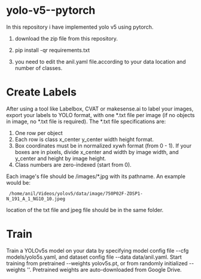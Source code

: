# yolo-v5--pytorch

In this repository i have implemented yolo v5 using pytorch.

1) download the zip file from this repository.

2) pip install -qr requirements.txt 

3) you need to edit the anil.yaml file.according to your data location and number of classes.

# Create Labels

After using a tool like Labelbox, CVAT or makesense.ai to label your images, export your labels to YOLO format, with one *.txt file per image (if no objects in image, no *.txt file is required). The *.txt file specifications are:


1) One row per object
2) Each row is class x_center y_center width height format.
3) Box coordinates must be in normalized xywh format (from 0 - 1). If your boxes are in pixels, divide x_center and width by image width, and y_center and   height by image height.
4) Class numbers are zero-indexed (start from 0).


Each image's file should be /images/*.jpg with its pathname. An example would be:
     
     /home/anil/Videos/yolov5/data/image/750P02F-ZOSP1-N_191_A_1_NG10_10.jpeg
        
        
location of the txt file and jpeg file should be in the same folder.

# Train

Train a YOLOv5s model on your data  by specifying model config file --cfg models/yolo5s.yaml, and dataset config file --data data/anil.yaml. Start training from pretrained --weights yolov5s.pt, or from randomly initialized --weights ''. Pretrained weights are auto-downloaded from Google Drive.
        


  
  
